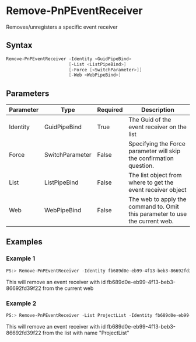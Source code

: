 # Remove-PnPEventReceiver
Removes/unregisters a specific event receiver
## Syntax
```powershell
Remove-PnPEventReceiver -Identity <GuidPipeBind>
                        [-List <ListPipeBind>]
                        [-Force [<SwitchParameter>]]
                        [-Web <WebPipeBind>]
```


## Parameters
Parameter|Type|Required|Description
---------|----|--------|-----------
|Identity|GuidPipeBind|True|The Guid of the event receiver on the list|
|Force|SwitchParameter|False|Specifying the Force parameter will skip the confirmation question.|
|List|ListPipeBind|False|The list object from where to get the event receiver object|
|Web|WebPipeBind|False|The web to apply the command to. Omit this parameter to use the current web.|
## Examples

### Example 1
```powershell
PS:> Remove-PnPEventReceiver -Identity fb689d0e-eb99-4f13-beb3-86692fd39f22
```
This will remove an event receiver with id fb689d0e-eb99-4f13-beb3-86692fd39f22 from the current web

### Example 2
```powershell
PS:> Remove-PnPEventReceiver -List ProjectList -Identity fb689d0e-eb99-4f13-beb3-86692fd39f22
```
This will remove an event receiver with id fb689d0e-eb99-4f13-beb3-86692fd39f22 from the list with name "ProjectList"
